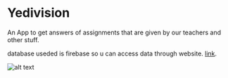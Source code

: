 # Yedivision
An App to  get answers of assignments that are given by our teachers and other stuff. 

database useded is firebase so u can access data through website.
[link](http://yedivision.herokuapp.com).

![alt text](https://github.com/JATIN2111999/Yedivision/blob/master/Screenshot_20191017-165732.png)
